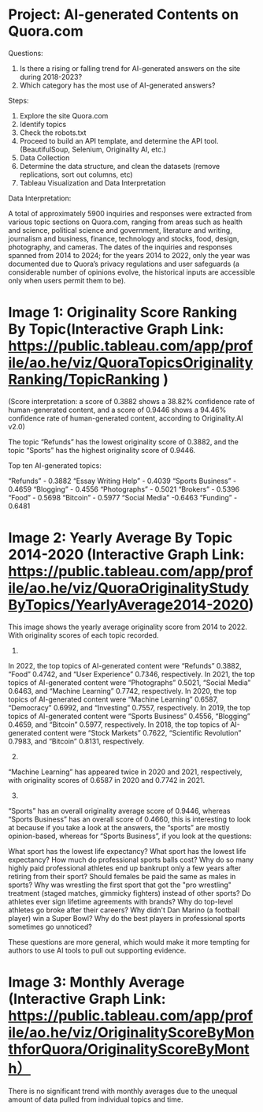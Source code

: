 # Project: AI-generated Contents on Quora.com

Questions:
1. Is there a rising or falling trend for AI-generated answers on the site during 2018-2023?
2. Which category has the most use of AI-generated answers?

Steps:
1. Explore the site Quora.com
2. Identify topics
3. Check the robots.txt
4. Proceed to build an API template, and determine the API tool. (BeautifulSoup, Selenium, Originality AI, etc.)
5. Data Collection
6. Determine the data structure, and clean the datasets (remove replications, sort out columns, etc)
7. Tableau Visualization and Data Interpretation

Data Interpretation:

A total of approximately 5900 inquiries and responses were extracted from various topic sections on Quora.com, ranging from areas such as health and science, political science and government, literature and writing, journalism and business, finance, technology and stocks, food, design, photography, and cameras. The dates of the inquiries and responses spanned from 2014 to 2024; for the years 2014 to 2022, only the year was documented due to Quora’s privacy regulations and user safeguards (a considerable number of opinions evolve, the historical inputs are accessible only when users permit them to be). 

# Image 1: Originality Score Ranking By Topic(Interactive Graph Link: https://public.tableau.com/app/profile/ao.he/viz/QuoraTopicsOriginalityRanking/TopicRanking )
(Score interpretation: a score of 0.3882 shows a 38.82% confidence rate of human-generated content, and a score of 0.9446 shows a 94.46% confidence rate of human-generated content, according to Originality.AI v2.0)

The topic “Refunds” has the lowest originality score of 0.3882, and the topic “Sports” has the highest originality score of 0.9446.

Top ten AI-generated topics: 

“Refunds” - 0.3882
“Essay Writing Help” - 0.4039 
“Sports Business” - 0.4659 
“Blogging” - 0.4556
“Photographs” - 0.5021 
“Brokers” - 0.5396
“Food” - 0.5698
“Bitcoin” - 0.5977 
“Social Media” -0.6463
“Funding” - 0.6481


# Image 2: Yearly Average By Topic 2014-2020 (Interactive Graph Link: https://public.tableau.com/app/profile/ao.he/viz/QuoraOriginalityStudyByTopics/YearlyAverage2014-2020)

This image shows the yearly average originality score from 2014 to 2022. With originality scores of each topic recorded. 

1.
In 2022, the top topics of AI-generated content were “Refunds” 0.3882, “Food” 0.4742, and “User Experience” 0.7346, respectively.
In 2021, the top topics of AI-generated content were “Photographs” 0.5021,  “Social Media” 0.6463, and “Machine Learning” 0.7742, respectively.
In 2020, the top topics of AI-generated content were “Machine Learning” 0.6587,  “Democracy” 0.6992, and “Investing” 0.7557, respectively.
In 2019, the top topics of AI-generated content were “Sports Business” 0.4556,  “Blogging” 0.4659, and “Bitcoin” 0.5977, respectively.
In 2018, the top topics of AI-generated content were “Stock Markets” 0.7622,  “Scientific Revolution” 0.7983, and “Bitcoin” 0.8131, respectively.

2.
“Machine Learning” has appeared twice in 2020 and 2021, respectively, with originality scores of 0.6587 in 2020 and 0.7742 in 2021. 

3.
“Sports” has an overall originality average score of 0.9446, whereas “Sports Business” has an overall score of 0.4660, this is interesting to look at because if you take a look at the answers, the “sports” are mostly opinion-based, whereas for “Sports Business”, if you look at the questions:

   What sport has the lowest life expectancy?
   What sport has the lowest life expectancy?
   How much do professional sports balls cost?
   Why do so many highly paid professional athletes end up bankrupt only a few years after retiring from their sport?
   Should females be paid the same as males in sports?
   Why was wrestling the first sport that got the "pro wrestling" treatment (staged matches, gimmicky fighters) instead of other sports?
   Do athletes ever sign lifetime agreements with brands?
   Why do top-level athletes go broke after their careers?
   Why didn't Dan Marino (a football player) win a Super Bowl?
   Why do the best players in professional sports sometimes go unnoticed?

These questions are more general, which would make it more tempting for authors to use AI tools to pull out supporting evidence. 

# Image 3: Monthly Average (Interactive Graph Link: https://public.tableau.com/app/profile/ao.he/viz/OriginalityScoreByMonthforQuora/OriginalityScoreByMonth）

There is no significant trend with monthly averages due to the unequal amount of data pulled from individual topics and time.



